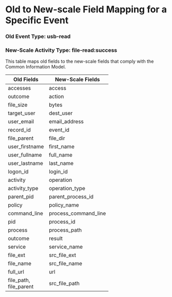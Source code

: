 Old to New-scale Field Mapping for a Specific Event
===================================================

### Old Event Type: usb-read
### New-Scale Activity Type: file-read:success

This table maps old fields to the new-scale fields that comply with the Common Information Model.

| Old Fields                | New-Scale Fields     |
| ------------------------- | -------------------- |
| accesses                  | access               |
| outcome                   | action               |
| file_size                 | bytes                |
| target_user               | dest_user            |
| user_email                | email_address        |
| record_id                 | event_id             |
| file_parent               | file_dir             |
| user_firstname            | first_name           |
| user_fullname             | full_name            |
| user_lastname             | last_name            |
| logon_id                  | login_id             |
| activity                  | operation            |
| activity_type             | operation_type       |
| parent_pid                | parent_process_id    |
| policy                    | policy_name          |
| command_line              | process_command_line |
| pid                       | process_id           |
| process                   | process_path         |
| outcome                   | result               |
| service                   | service_name         |
| file_ext                  | src_file_ext         |
| file_name                 | src_file_name        |
| full_url                  | url                  |
| file_path,<br>file_parent | src_file_path        |